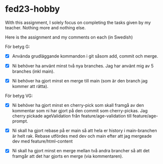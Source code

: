 # fed23-hobby
With this assignment, I solely focus on completing
the tasks given by my teacher. Nothing more and nothing else.

Here is the assignment and my comments on each (in Swedish)


För betyg G:
- [x] Använda grudläggande kommandon i git såsom add, commit och merge.



- [x] Ni behöver ha använt minst två nya branches.
Jag har använt mig av 5 branches (inkl main).

- [x] Ni behöver ha gjort minst en merge till main (som är den branch jag kommer att rätta).



För betyg VG:
- [x] Ni behöver ha gjort minst en cherry-pick som skall framgå av den kommentar som ni har gjort på den commit som cherry-pickas.
Jag cherry pickade ageValidation från feature/age-validation till feature/age-prompt.


- [x] Ni skall ha gjort rebase på er main så att hela er history i main-branchen är helt rak.
Rebase utfördes med dev och main efter att jag mergeade dev med feature/html-content


- [x] Ni skall ha gjort minst en merge mellan två andra brancher så att det framgår att det har gjorts en merge (via kommentaren).

